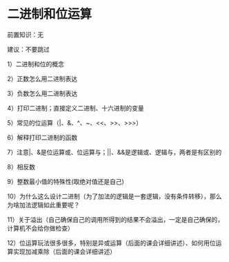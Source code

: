 # 二进制和位运算

前置知识：无

建议：不要跳过

1）二进制和位的概念

2）正数怎么用二进制表达

3）负数怎么用二进制表达

4）打印二进制；直接定义二进制、十六进制的变量

5）常见的位运算（|、&、^、~、\<<、>>、>>>）

6）解释打印二进制的函数

7）注意|、&是位运算或、位运算与；||、&&是逻辑或、逻辑与，两者是有区别的

8）相反数

9）整数最小值的特殊性\(取绝对值还是自己\)

10）为什么这么设计二进制（为了加法的逻辑是一套逻辑，没有条件转移），那么为啥加法逻辑如此重要呢？

11）关于溢出（自己确保自己的调用所得到的结果不会溢出，一定是自己确保的，计算机不会给你做检查）

12）位运算玩法很多很多，特别是异或运算（后面的课会详细讲述）、如何用位运算实现加减乘除（后面的课会详细讲述）

